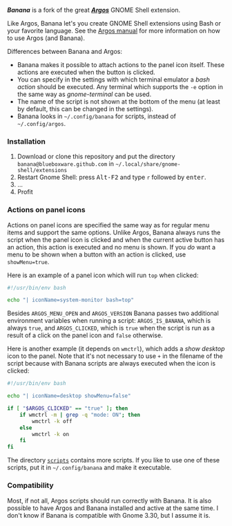 ***Banana*** is a fork of the great [***Argos***](https://github.com/p-e-w/argos) GNOME Shell extension.

Like Argos, Banana let's you create GNOME Shell extensions using Bash or your favorite language. See the [Argos manual](https://github.com/p-e-w/argos) for more information on how to use Argos (and Banana).

Differences between Banana and Argos:
* Banana makes it possible to attach actions to the panel icon itself. These actions are executed when the button is clicked.
* You can specify in the settings with which terminal emulator a _bash action_ should be executed. Any terminal which
supports the `-e` option in the same way as _gnome-terminal_ can be used.
* The name of the script is not shown at the bottom of the menu (at least by default, this can be changed in the settings).
* Banana looks in `~/.config/banana` for scripts, instead of `~/.config/argos`.

### Installation
1. Download or clone this repository and put the directory `banana@blueboxware.github.com` in `~/.local/share/gnome-shell/extensions`
2. Restart Gnome Shell: press <kbd>Alt-F2</kbd> and type `r` followed by <kbd>enter</kbd>.
3. ...
4. Profit

### Actions on panel icons
Actions on panel icons are specified the same way as for regular menu items and support the same options. Unlike Argos, Banana always runs the script when the panel icon is clicked and when the current active button has an action, this action is executed and no menu is shown. If you _do_ want a menu to be shown when a button with an action is clicked, use `showMenu=true`.

Here is an example of a panel icon which will run `top` when clicked:

```bash
#!/usr/bin/env bash

echo "| iconName=system-monitor bash=top"
```

Besides `ARGOS_MENU_OPEN` and `ARGOS_VERSION` Banana passes two additional environment variables when running a script: `ARGOS_IS_BANANA`, which is always `true`, and `ARGOS_CLICKED`, which is `true` when the script is run as a result of a click on the panel icon and `false` otherwise.

Here is another example (it depends on `wmctrl`), which adds a _show desktop_ icon to the panel. Note that it's not necessary to use `+` in the filename of the script because with Banana scripts are always executed when the icon is clicked:

```bash
#!/usr/bin/env bash

echo "| iconName=desktop showMenu=false"

if [ "$ARGOS_CLICKED" == "true" ]; then
    if wmctrl -m | grep -q "mode: ON"; then
        wmctrl -k off
    else
        wmctrl -k on
    fi
fi
```

The directory [`scripts`](scripts/) contains more scripts. If you like to use one of these scripts, put it in `~/.config/banana` and make it executable.

### Compatibility
Most, if not all, Argos scripts should run correctly with Banana. It is also possible to have Argos and Banana installed and active at the same time. I don't know if Banana is compatible with Gnome 3.30, but I assume it is.
